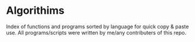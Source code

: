 # Algorithims
Index of functions and programs sorted by language for quick copy & paste use. All programs/scripts were written by me/any contributers of this repo.
